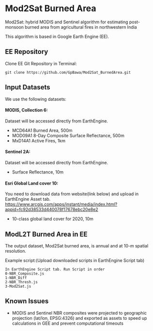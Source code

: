 # Mod2Sat Burned Area

Mod2Sat: hybrid MODIS and Sentinel algorithm for estimating post-monsoon burned area from agricultural fires in northwestern India

This algorithm is based in Google Earth Engine (EE).

## EE Repository

Clone EE Git Repository in Terminal:
```
git clone https://github.com/GpBawa/Mod2Sat_BurnedArea.git
```

## Input Datasets
We use the following datasets:

#### MODIS, Collection 6:
Dataset will be accessed directly from EarthEngine. 
* MCD64A1 Burned Area, 500m
* MOD09A1 8-Day Composite Surface Reflectance, 500m
* MxD14A1 Active Fires, 1km

#### Sentinel 2A:
Dataset will be accessed directly from EarthEngine. 
* Surface Reflectance, 10m

#### Esri Global Land cover 10:
You need to download data from website(link below) and upload in EarthEngine Asset tab.
https://www.arcgis.com/apps/instant/media/index.html?appid=fc92d38533d440078f17678ebc20e8e2
* 10-class global land cover for 2020, 10m

## ModL2T Burned Area in EE
The output dataset, Mod2Sat burned area, is annual and at 10-m spatial resolution.

Example script:(Upload downloaded scripts in EarthEngine Script tab)
```
In EarthEngine Script tab. Run Script in order
0-NBR_Composite.js
1-NBR_Diff
2-NBR_Thresh.js
3-Mod2Sat.js
```

## Known Issues
* MODIS and Sentinel NBR composites were projected to geographic projection (lat/lon, EPSG:4326) and exported as assets to speed up calculations in GEE and prevent computational timeouts

